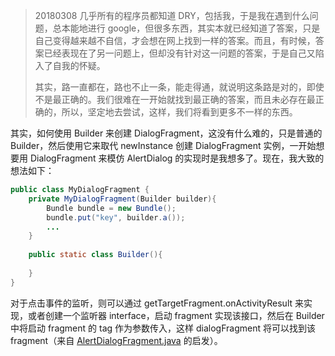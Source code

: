 > 20180308 几乎所有的程序员都知道 DRY，包括我，于是我在遇到什么问题，总本能地进行 google，但很多东西，其实本就已经知道了答案，只是自己变得越来越不自信，才会想在网上找到一样的答案。而且，有时候，答案已经表现在了另一问题上，但却没有针对这一问题的答案，于是自己又陷入了自我的怀疑。
>
> 其实，路一直都在，路也不止一条，能走得通，就说明这条路是对的，即使不是最正确的。我们很难在一开始就找到最正确的答案，而且未必存在最正确的，所以，坚定地去尝试，这样，我们将看到更多不一样的东西。

其实，如何使用 Builder 来创建 DialogFragment，这没有什么难的，只是普通的 Builder，然后使用它来取代 newInstance 创建 DialogFragment 实例，一开始想要用 DialogFragment 来模仿 AlertDialog 的实现时是我想多了。现在，我大致的想法如下：

```java
public class MyDialogFragment {
    private MyDialogFragment(Builder builder){
        Bundle bundle = new Bundle();
        bundle.put("key", builder.a());
        ...
    }
    
    public static class Builder(){
        
    }
}
```

对于点击事件的监听，则可以通过 getTargetFragment.onActivityResult 来实现，或者创建一个监听器 interface，启动 fragment 实现该接口，然后在 Builder 中将启动 fragment 的 tag 作为参数传入，这样 dialogFragment 将可以找到该 fragment（来自 [AlertDialogFragment.java](https://gist.github.com/noxi515/5504493) 的启发）。